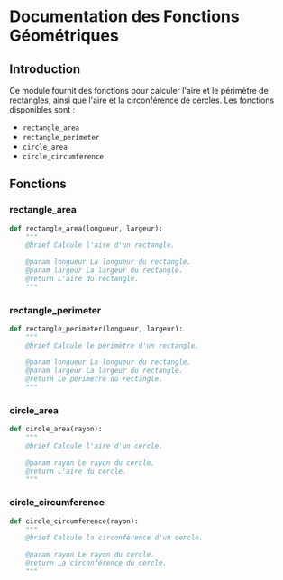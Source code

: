 # Documentation des Fonctions Géométriques

## Introduction

Ce module fournit des fonctions pour calculer l'aire et le périmètre de rectangles, ainsi que l'aire et la circonférence de cercles. Les fonctions disponibles sont :
- `rectangle_area`
- `rectangle_perimeter`
- `circle_area`
- `circle_circumference`

## Fonctions

### rectangle_area

```python
def rectangle_area(longueur, largeur):
    """
    @brief Calcule l'aire d'un rectangle.
    
    @param longueur La longueur du rectangle.
    @param largeur La largeur du rectangle.
    @return L'aire du rectangle.
    """
```

### rectangle_perimeter

```python
def rectangle_perimeter(longueur, largeur):
    """
    @brief Calcule le périmètre d'un rectangle.
    
    @param longueur La longueur du rectangle.
    @param largeur La largeur du rectangle.
    @return Le périmètre du rectangle.
    """
```

### circle_area

```python
def circle_area(rayon):
    """
    @brief Calcule l'aire d'un cercle.
    
    @param rayon Le rayon du cercle.
    @return L'aire du cercle.
    """
```

### circle_circumference

```python
def circle_circumference(rayon):
    """
    @brief Calcule la circonférence d'un cercle.
    
    @param rayon Le rayon du cercle.
    @return La circonférence du cercle.
    """
```
